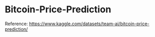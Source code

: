 # Bitcoin-Price-Prediction

Reference: https://www.kaggle.com/datasets/team-ai/bitcoin-price-prediction/
